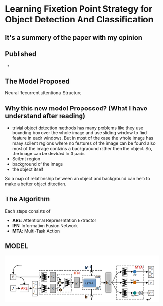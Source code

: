 # Learning Fixetion Point Strategy for Object Detection And Classification 

## It's a summery of the paper with my opinion 

## Published 
- 
## The Model Proposed 
Neural Recurrent attentional Structure

## Why this new model Propossed? (What I have understand after reading)
- trivial object detection methods has many problems like they use bounding box over the whole image and use sliding window to find feature in each windows. But in most of the case the whole image has many scilent regions where no features of the image can be found also most of the image contains a backgraound rather then the object. So, the image can be devided in 3 parts 
- Scilent region 
- background of the image 
- the object itself 


So a map of relationship between an object and background can help to make a better object ditection. 

## The Algorithm
Each steps consists of 
- **ARE**: Attentional Representation Extractor
- **IFN**: Information Fusion Network
- **MTA**: Multi-Task Action

## MODEL 
![model](pictures/model.PNG)
